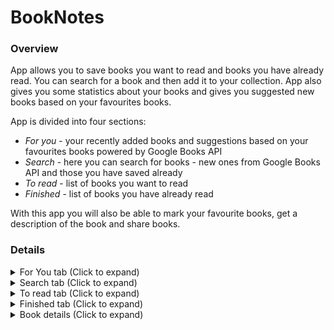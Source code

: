 # BookNotes

### Overview
App allows you to save books you want to read and books you have already read. You can search for a book and then add it to your collection. App also gives you some statistics about your books and gives you suggested new books based on your favourites books.

App is divided into four sections:
- *For you* - your recently added books and suggestions based on your favourites books powered by Google Books API
- *Search* - here you can search for books - new ones from Google Books API and those you have saved already
- *To read* - list of books you want to read
- *Finished* - list of books you have already read

With this app you will also be able to mark your favourite books, get a description of the book and share books.

### Details

<details>
<summary> For You tab (Click to expand) </summary>

Here you can see how many books you have and how many of them are marked as favourite. You can also see some books suggested based on your favourites.

<p align="center">
<img src=Documentation/ForYouTab.png width=70% height=auto />
</p>

</details>

<details>
<summary> Search tab (Click to expand) </summary>
Here you can search for new books and books you already have. When you go to book from Google search you can see average rating, price and description and you can add book to your collection.

<p align="center">
<img src=Documentation/SearchTab.png width=70% height=auto />
</p>

</details>

<details>
<summary> To read tab (Click to expand) </summary>
Here is list of all books you want to read. You can mark them as favourites or delete using swipe actions. You can sort them by author, title or category. Here you can also add new book.

<p align="center">
<img src=Documentation/ToReadTab.png width=70% height=auto />
</p>

</details>

<details>
<summary> Finished tab (Click to expand) </summary>
Here is list of all books you finished. You can mark them as favourites or delete using swipe actions. You can sort them by author, title, rating, finish date or category.

<p align="center">
<img src=Documentation/FinishedTab.png width=70% height=auto />
</p>

</details>

<details>
<summary> Book details (Click to expand) </summary>
Here are some examples of book detail views. Detail view is different for books to read, finished and books from Google search.

For books to read and finished you can save some notes or mark them as favourite. For books from Google search you can read the description and see other informations about the book.

|Finished|To read|Google search|
|:-------------:|:-------------:|:-------------:|
|<img src=Documentation/FinishedDetail.png width=auto height=auto />|<img src=Documentation/ToReadDetail.png width=auto height=auto />|<img src=Documentation/GoogleDetail.png width=auto height=auto />|

</details>
